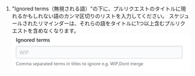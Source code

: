 1. "Ignored terms（無視される語）"の下に、プルリクエストのタイトルに現れるかもしれない語のカンマ区切りのリストを入力してください。 スケジュールされたリマインダーは、それらの語をタイトルに1つ以上含むプルリクエストを含めなくなります。 ![無視される語のフィールド](/assets/images/help/settings/scheduled-reminders-ignored-terms-field.png)